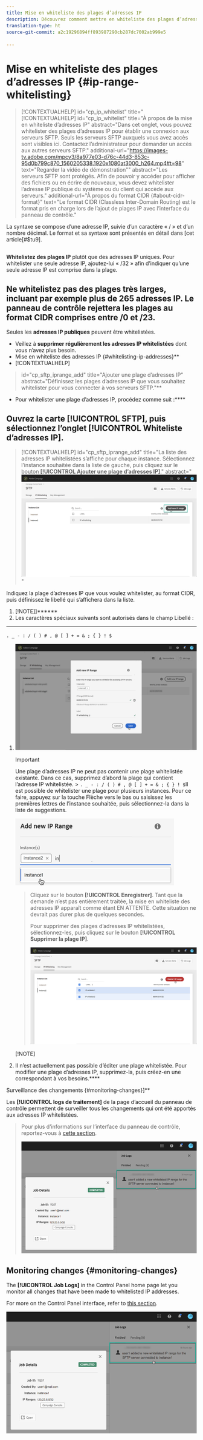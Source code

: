 ```yaml
---
title: Mise en whiteliste des plages d’adresses IP
description: Découvrez comment mettre en whiteliste des plages d’adresses IP pour l’accès aux serveurs SFTP
translation-type: ht
source-git-commit: a2c19296894ff893987290cb287dc7002ab999e5

---
```



# Mise en whiteliste des plages d’adresses IP {#ip-range-whitelisting}

>[!CONTEXTUALHELP]
>id="cp_ip_whitelist"
>title="[!CONTEXTUALHELP]
>id=&quot;cp_ip_whitelist&quot;
>title=&quot;À propos de la mise en whiteliste d’adresses IP&quot;
>abstract=&quot;Dans cet onglet, vous pouvez whitelister des plages d’adresses IP pour établir une connexion aux serveurs SFTP. Seuls les serveurs SFTP auxquels vous avez accès sont visibles ici. Contactez l’administrateur pour demander un accès aux autres serveurs SFTP.&quot;
>additional-url=&quot;https://images-tv.adobe.com/mpcv3/8a977e03-d76c-44d3-853c-95d0b799c870_1560205338.1920x1080at3000_h264.mp4#t=98&quot; text=&quot;Regarder la vidéo de démonstration&quot;"
>abstract="Les serveurs SFTP sont protégés. Afin de pouvoir y accéder pour afficher des fichiers ou en écrire de nouveaux, vous devez whitelister l’adresse IP publique du système ou du client qui accède aux serveurs."
>additional-url="À propos du format CIDR {#about-cidr-format}" text="Le format CIDR (Classless Inter-Domain Routing) est le format pris en charge lors de l’ajout de plages IP avec l’interface du panneau de contrôle."

La syntaxe se compose d’une adresse IP, suivie d’un caractère « / » et d’un nombre décimal. Le format et sa syntaxe sont présentés en détail dans [cet article[#$tu9].

## 





**Whitelistez des plages IP** plutôt que des adresses IP uniques. Pour whitelister une seule adresse IP, ajoutez-lui « /32 » afin d’indiquer qu’une seule adresse IP est comprise dans la plage.

## **Ne whitelistez pas des plages très larges**, incluant par exemple plus de 265 adresses IP. Le panneau de contrôle rejettera les plages au format CIDR comprises entre /0 et /23.

Seules les **adresses IP publiques** peuvent être whitelistées.

* Veillez à **supprimer régulièrement les adresses IP whitelistées** dont vous n’avez plus besoin.
* Mise en whiteliste des adresses IP {#whitelisting-ip-addresses}**
* [!CONTEXTUALHELP]
>id=&quot;cp_sftp_iprange_add&quot;
>title=&quot;Ajouter une plage d’adresses IP&quot;
>abstract=&quot;Définissez les plages d’adresses IP que vous souhaitez whitelister pour vous connecter à vos serveurs SFTP.&quot;**
* Pour whitelister une plage d’adresses IP, procédez comme suit :****

## Ouvrez la carte **[!UICONTROL SFTP]**, puis sélectionnez l’onglet **[!UICONTROL Whiteliste d’adresses IP]**.

>[!CONTEXTUALHELP]
>id="cp_sftp_iprange_add"
>title="La liste des adresses IP whitelistées s’affiche pour chaque instance. Sélectionnez l’instance souhaitée dans la liste de gauche, puis cliquez sur le bouton **[!UICONTROL Ajouter une plage d’adresses IP]**."
>abstract="![](assets/control_panel_add_range.png)"

Indiquez la plage d’adresses IP que vous voulez whitelister, au format CIDR, puis définissez le libellé qui s’affichera dans la liste.

1. [!NOTE]]******
1. Les caractères spéciaux suivants sont autorisés dans le champ Libellé :
****

   `. _ - : / ( ) # , @ [ ] + = & ; { } ! $`

1. ![](assets/control_panel_add_range2.png)

   >[!IMPORTANT]
   >
   >Une plage d’adresses IP ne peut pas contenir une plage whitelistée existante. Dans ce cas, supprimez d’abord la plage qui contient l’adresse IP whitelistée.   > `. _ - : / ( ) # , @ [ ] + = & ; { } ! $`Il est possible de whitelister une plage pour plusieurs instances. Pour ce faire, appuyez sur la touche Flèche vers le bas ou saisissez les premières lettres de l’instance souhaitée, puis sélectionnez-la dans la liste de suggestions.

   ![](assets/control_panel_add_range3.png)

   >Cliquez sur le bouton **[!UICONTROL Enregistrer]**. Tant que la demande n’est pas entièrement traitée, la mise en whiteliste des adresses IP apparaît comme étant EN ATTENTE. Cette situation ne devrait pas durer plus de quelques secondes.
   >
   >Pour supprimer des plages d’adresses IP whitelistées, sélectionnez-les, puis cliquez sur le bouton **[!UICONTROL Supprimer la plage IP]**.
   >
   >![](assets/control_panel_delete_range2.png)

   [!NOTE]

1. Il n’est actuellement pas possible d’éditer une plage whitelistée. Pour modifier une plage d’adresses IP, supprimez-la, puis créez-en une correspondant à vos besoins.****

Surveillance des changements {#monitoring-changes}]**

Les **[!UICONTROL logs de traitement]** de la page d’accueil du panneau de contrôle permettent de surveiller tous les changements qui ont été apportés aux adresses IP whitelistées.

>Pour plus d’informations sur l’interface du panneau de contrôle, reportez-vous à [cette section](../../discover/using/discovering-the-interface.md).
>
>![](assets/control_panel_ip_log.png)

## Monitoring changes {#monitoring-changes}

The **[!UICONTROL Job Logs]** in the Control Panel home page let you monitor all changes that have been made to whitelisted IP addresses.

For more on the Control Panel interface, refer to [this section](../../discover/using/discovering-the-interface.md).

![](assets/control_panel_ip_log.png)
